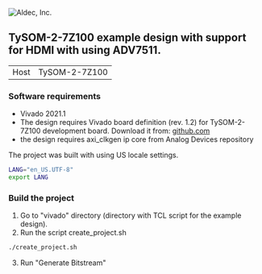 ![Aldec, Inc.](https://www.aldec.com/images/content/corporate/Corporate_Logo_Aldec_Crescent.png)
## TySOM-2-7Z100 example design with support for HDMI with using ADV7511.
|||
|---|---|
|Host|TySOM-2-7Z100|

### Software requirements
- Vivado 2021.1
- The design requires Vivado board definition (rev. 1.2) for TySOM-2-7Z100 development board.
Download it from:
[github.com](https://github.com/aldec/TySOM-2-7Z100/tree/master/Vivado-board_files/2018.3/TySOM-2-7Z100)
- the design requires axi_clkgen ip core from Analog Devices repository

The project was built with using US locale settings.
```bash
LANG="en_US.UTF-8"
export LANG
```
### Build the project
1. Go to "vivado" directory (directory with TCL script for the example design).
2. Run the script create_project.sh
```bash
./create_project.sh
```
3. Run "Generate Bitstream"
